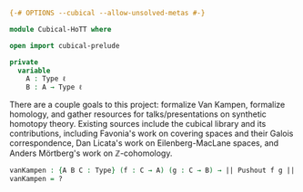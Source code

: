```agda
{-# OPTIONS --cubical --allow-unsolved-metas #-}

module Cubical-HoTT where

open import cubical-prelude
```

```agda
private
  variable
    A : Type ℓ
    B : A → Type ℓ
```

There are a couple goals to this project: formalize Van Kampen, formalize homology, and gather resources
for talks/presentations on synthetic homotopy theory. Existing sources include the cubical library and
its contributions, including Favonia's work on covering spaces and their Galois correspondence, Dan
Licata's work on Eilenberg-MacLane spaces, and Anders Mörtberg's work on ℤ-cohomology.

```agda
vanKampen : {A B C : Type} (f : C → A) (g : C → B) → || Pushout f g || ≡ Pushout || f || || g ||
vanKampen = ?
```
